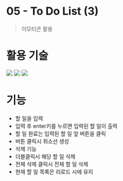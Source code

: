 # 05 - To Do List (3)
>
>

>  이모티콘 활용
# 활용 기술
  <div>
  <img src="https://img.shields.io/badge/html5-E34F26?style=for-the-badge&logo=html5&logoColor=white"> 
  <img src="https://img.shields.io/badge/css-1572B6?style=for-the-badge&logo=css3&logoColor=white">
  <img src="https://img.shields.io/badge/javascript-F7DF1E?style=for-the-badge&logo=javascript&logoColor=black">
</div>

# 기능
- 할 일을 입력
- 입력 후 enter키를 누르면 입력된 할 일이 출력
- 할 일 완료는 입력된 할 일 앞 버튼을 클릭
- 버튼 클릭시 취소선 생성
- 삭제 기능
- 더블클릭시 해당 할 일 삭제
- 전체 삭제 클릭시 전체 할 일 삭제
- 현재 할 일 목록은 리로드 시에 유지
